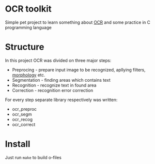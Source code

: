 # OCR toolkit
Simple pet project to learn something about [OCR](https://en.wikipedia.org/wiki/Optical_character_recognition) and some practice in C programming language

# Structure
In this project OCR was divided on three major steps:
* Preprocing - prepare input image to be recognized, apllying filters, [morphology](https://en.wikipedia.org/wiki/Mathematical_morphology) etc.
* Segmentation - finding areas which contains text
* Recognition - recognize text in found area
* Correction - recognition error correction

For every step separate library respectively was written:
* ocr_preproc
* ocr_segm
* ocr_recog
* ocr_correct

# Install
Just run `make` to build o-files
